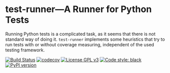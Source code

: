 # test-runner—A Runner for Python Tests

Running Python tests is a complicated task, as it seems that there is not
standard way of doing it.
`test-runner` implements some heuristics that try to run tests with or without
coverage measuring, independent of the used testing framework.

[![Build Status](https://travis-ci.com/pytesting/test-runner.svg?token=ZgCiES6Mybgq3a2Jbw2K&branch=master)](https://travis-ci.com/pytesting/test-runner)
[![codecov](https://codecov.io/gh/pytesting/test-runner/branch/master/graph/badge.svg?token=yLu7itEVep)](https://codecov.io/gh/pytesting/test-runner)
[![License GPL v3](https://img.shields.io/badge/License-GPL%20v3-blue.svg)](https://www.gnu.org/licenses/gpl-3.0)
[![Code style: black](https://img.shields.io/badge/code%20style-black-000000.svg)](https://github.com/ambv/black)
[![PyPI version](https://badge.fury.io/py/test-runner.svg)](https://badge.fury.io/py/test-runner)
